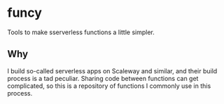 # funcy
Tools to make sserverless functions a little simpler.

## Why
I build so-called serverless apps on Scaleway and similar, and their build process is a tad peculiar. Sharing code between functions can get complicated, so this is a repository of functions I commonly use in this process.
